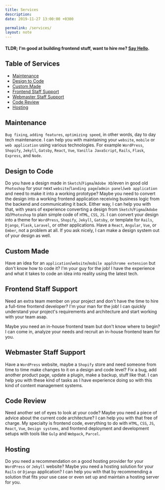 ```yaml
---
title: Services
description:
date: 2019-11-27 13:00:00 +0300

permalink: /services/
layout: note
---
```


#### TLDR; I'm good at building frontend stuff, want to hire me? [Say Hello](/say_hello/).

## Table of Services
- [Maintenance](#maintenance)
- [Design to Code](#design-to-code)
- [Custom Made](#custom-made)
- [Frontend Staff Support](frontend-staff-support)
- [Webmaster Staff Support](webmaster-staff-support)
- [Code Review](#code-review)
- [Hosting](#hosting)

## Maintenance
`Bug fixing`, `adding features`, `optimizing speed`, in other words, day to day tech maintenance. I can help you with maintaining your `website`, `mobile` or `web application` using various technologies. For example `WordPress`, `Shopify`, `Jekyll`, `Gatsby`, `React`, `Vue`, `Vanilla JavaScript`, `Rails`, `Flask`, `Express`, and `Node`.

## Design to Code

Do you have a design made in `Sketch`/`Figma`/`Adobe XD`/even in good old `Photoshop` for your next `website`/`landing page`/`admin panel`/`web application` and need to make it into a working prototype? Maybe you need to convert the design into a working frontend application receiving business logic from the backend and communicating it back. Either way, I can help you with that, with years of experience converting a design from `Sketch`/`Figma`/`Adobe XD`/`Photoshop` to plain simple code of `HTML`, `CSS`, `JS`. I can convert your design into a theme for `WordPress`, `Shopify`, `Jekyll`, `Gatsby`, or template for `Rails`, `Django`, `Flask`, `Laravel`, or other applications. Have a `React`, `Angular`, `Vue`, or `Ember`, not a problem at all. If you ask nicely, I can make a design system out of your design as well.

## Custom Made

Have an idea for an `application`/`website`/`mobile app`/`chrome extension` but don't know how to code it? I'm your guy for the job! I have the experience and what it takes to code an idea into reality using the latest tech.

## Frontend Staff Support

Need an extra team member on your project and don't have the time to hire a full-time frontend developer? I'm your man for the job! I can quickly understand your project's requirements and architecture and start working with your team asap.

Maybe you need an in-house frontend team but don't know where to begin? I can come in, analyze your needs and recruit an in-house frontend team for you.

## Webmaster Staff Support

Have a `WordPress` website, maybe a `Shopify` store and need someone from time to time make changes to it on a design and code level? Fix a bug, add another product page, update a plugin, make a backup, stuff like that. I can help you with these kind of tasks as I have experience doing so with this kind of content management systems.

## Code Review

Need another set of eyes to look at your code? Maybe you need a piece of advice about the current code architecture? I can help you with that free of charge. My specialty is frontend code, everything to do with `HTML`, `CSS`, `JS`, `React`, `Vue`, `Design systems`, and frontend deployment and development setups with tools like `Gulp` and `Webpack`, `Parcel`.

## Hosting

Do you need a recommendation on a good hosting provider for your `WordPress` or `Jekyll` website? Maybe you need a hosting solution for your `Rails` or `Django` application? I can help you with that by recommending a solution that fits your use case or even set up and maintain a hosting server for you.
